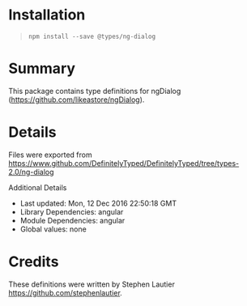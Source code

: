 # Installation
> `npm install --save @types/ng-dialog`

# Summary
This package contains type definitions for ngDialog (https://github.com/likeastore/ngDialog).

# Details
Files were exported from https://www.github.com/DefinitelyTyped/DefinitelyTyped/tree/types-2.0/ng-dialog

Additional Details
 * Last updated: Mon, 12 Dec 2016 22:50:18 GMT
 * Library Dependencies: angular
 * Module Dependencies: angular
 * Global values: none

# Credits
These definitions were written by Stephen Lautier <https://github.com/stephenlautier>.
